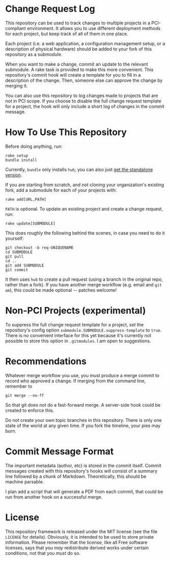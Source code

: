 Change Request Log
==================

This repository can be used to track changes to multiple projects in a
PCI-compliant environment. It allows you to use different deployment methods
for each project, but keep track of all of them in one place.

Each project (i.e. a web application, a configuration management setup, or a
description of physical hardware) should be added to your fork of this
repository as a submodule.

When you want to make a change, commit an update to the relevant submodule. A
rake task is provided to make this more convenient. This repository's commit
hook will create a template for you to fill in a description of the change.
Then, someone else can approve the change by merging it.

You can also use this repository to log changes made to projects that are not
in PCI scope. If you choose to disable the full change request template for a
project, the hook will only include a short log of changes in the commit
message.

How To Use This Repository
==========================

Before doing anything, run:

    rake setup
    bundle install

Currently, `bundle` only installs `hub`; you can also just
[get the standalone version](https://github.com/defunkt/hub#standalone).

If you are starting from scratch, and not cloning your organization's existing
fork, add a submodule for each of your projects with:

    rake add[URL,PATH]

`PATH` is optional. To update an existing project and create a change request,
run:

    rake update[SUBMODULE]

This does roughly the following behind the scenes, in case you need to do it
yourself:

    git checkout -b req-UNIQUENAME
    cd SUBMODULE
    git pull
    cd ..
    git add SUBMODULE
    git commit

It then uses `hub` to create a pull request (using a branch in the original
repo, rather than a fork). If you have another merge workflow (e.g. email and
`git am`), this could be made optional -- patches welcome!

Non-PCI Projects (experimental)
===============================

To suppress the full change request template for a project, set the
repository's config option `submodule.SUBMODULE.suppress-template` to `true`.
There is no convenient interface for this yet because it's currently not
possible to store this option in `.gitmodules`. I am open to suggestions.

Recommendations
===============

Whatever merge workflow you use, you must produce a merge commit to record who
approved a change. If merging from the command line, remember to

    git merge --no-ff

So that git does not do a fast-forward merge. A server-side hook could be
created to enforce this.

Do not create your own topic branches in this repository. There is only one
state of the world at any given time. If you fork the timeline, your pies may
burn.

Commit Message Format
=====================

The important metadata (author, etc) is stored in the commit itself. Commit
messages created with this repository's hooks will consist of a summary line
followed by a chunk of Markdown. Theoretically, this should be machine
parsable.

I plan add a script that will generate a PDF from each commit, that could be
run from another hook on a successful merge.

License
=======

This repository framework is released under the MIT license (see the file
`LICENSE` for details). Obviously, it is intended to be used to store private
information. Please remember that the license, like all Free software
licenses, says that you *may* redistribute derived works under certain
conditions, not that you *must* do so.
